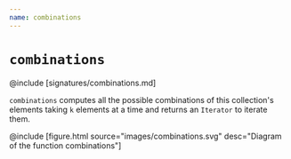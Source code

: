 ```yaml
---
name: combinations
---
```


# `combinations`

@include [signatures/combinations.md]

`combinations` computes all the possible combinations of this collection's elements taking `k` elements at a time and returns an `Iterator` to iterate them.

@include [figure.html source="images/combinations.svg" desc="Diagram of the function combinations"]
